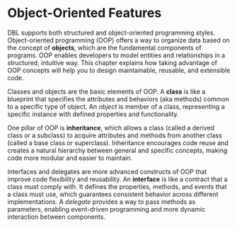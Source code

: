 # Object-Oriented Features
DBL supports both structured and object-oriented programming styles. Object-oriented programming (OOP) offers a way to organize data based on the concept of **objects**, which are the fundamental components of programs. OOP enables developers to model entities and relationships in a structured, intuitive way. This chapter explains how taking advantage of OOP concepts will help you to design maintainable, reusable, and extensible code. 

Classes and objects are the basic elements of OOP. A **class** is like a blueprint that specifies the attributes and behaviors (aka methods) common to a specific type of object. An *object* is member of a class, representing a specific instance with defined properties and functionality.

One pillar of OOP is **inheritance**, which allows a class (called a derived class or a subclass) to acquire attributes and methods from another class (called a base class or superclass). Inheritance encourages code reuse and creates a natural hierarchy between general and specific concepts, making code more modular and easier to maintain.

Interfaces and delegates are more advanced constructs of OOP that improve code flexibility and reusability. An **interface** is like a contract that a class must comply with. It defines the properties, methods, and events that a class must use, which guarantees consistent behavior across different implementations. A *delegate* provides a way to pass methods as parameters, enabling event-driven programming and more dynamic interaction between components.
